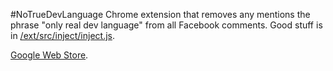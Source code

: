 #NoTrueDevLanguage
Chrome extension that removes any mentions the phrase "only real dev language" from all Facebook comments. Good stuff is in [/ext/src/inject/inject.js](/ext/src/inject/inject.js).

[Google Web Store](https://chrome.google.com/webstore/detail/no-true-dev-language/hgdkegkmjfmjnbcbgbpipphmcpepeped).
